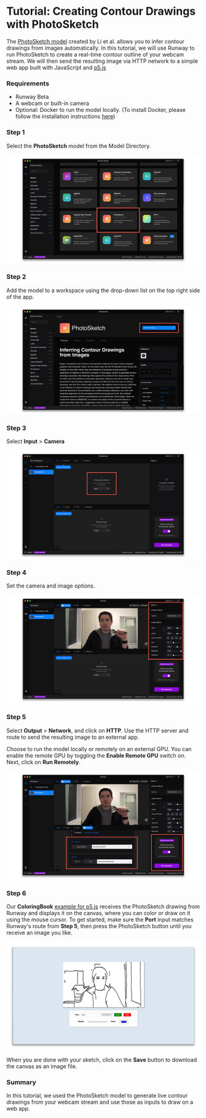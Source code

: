 
# Tutorial: Creating Contour Drawings with PhotoSketch

The [PhotoSketch model](https://arxiv.org/pdf/1901.00542.pdf) created by Li et al. allows you to infer contour drawings from images automatically.
In this tutorial, we will use Runway to run PhotoSketch to create a real-time contour outline of your webcam stream. We will then send the resulting image via HTTP network to a simple web app built with JavaScript and [p5.js](http://p5js.org/)

### Requirements
* Runway Beta
* A webcam or built-in camera
* Optional: Docker to run the model locally. (To install Docker, please follow the installation instructions [here](https://docs.runwayapp.ai/#/installation?id=download-docker))

### Step 1

Select the **PhotoSketch** model from the Model Directory.

![Select Model](images/tutorial_photosketch/01_select_model.png)

### Step 2

Add the model to a workspace using the drop-down list on the top right
side of the app.

![Add to Workspace](images/tutorial_photosketch/02_add_to_workspace.png)

### Step 3

Select **Input** > **Camera**

![Set Input](images/tutorial_photosketch/03_set_input.png)

### Step 4

Set the camera and image options.

![Settings](images/tutorial_photosketch/04_settings.png)

### Step 5

Select **Output** > **Network**, and click on **HTTP**.
Use the HTTP server and route to send the resulting image to an external app.

Choose to run the model locally or remotely on an external GPU. You
can enable the remote GPU by toggling the  **Enable Remote GPU**
switch on. Next, click on **Run Remotely**.

![HTTP Output](images/tutorial_photosketch/05_http.png)

### Step 6

Our **ColoringBook** [example for p5.js](https://github.com/runwayml/p5js)
receives the PhotoSketch drawing from Runway and displays it on the
canvas, where you can color or draw on it using the mouse cursor. To
get started, make sure the **Port** input matches Runway's route from
**Step 5**, then press the PhotoSketch button until you receive an
image you like.

![Success](images/tutorial_photosketch/06_success.png)

When you are done with your sketch, click on the
**Save** button to download the canvas as an image file.

### Summary

In this tutorial, we used the PhotoSketch model to generate live contour drawings from your webcam stream and use those as inputs to draw on a web app.
